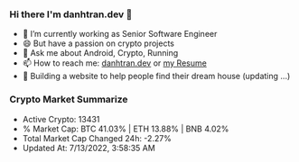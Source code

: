 ### Hi there I'm danhtran.dev 👋

- 🔭 I’m currently working as Senior Software Engineer
- 😄 But have a passion on crypto projects
- 💬 Ask me about Android, Crypto, Running 
- 📫 How to reach me: <a href="https://danhtran.dev" target="_blank">danhtran.dev</a> or <a href="Developer-Resume.pdf" target="_blank">my Resume</a>
- 🌱 Building a website to help people find their dream house (updating ...)

### Crypto Market Summarize
- Active Crypto: 13431
- % Market Cap: BTC 41.03% | ETH 13.88% | BNB 4.02%
- Total Market Cap Changed 24h: -2.27%
- Updated At: 7/13/2022, 3:58:35 AM
